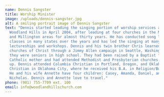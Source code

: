 ```yaml
---
name: Dennis Sangster
title: Worship Minister
image: /uploads/dennis-sangster.jpg
alt: A smiling portrait image of Dennis Sangster
text: "Dennis started leading the singing portion of worship services at
  Woodland Hills in April 2004, after leading at four churches in the Memphis
  and Millington areas for almost thirty years. He has conducted song leading
  classes in many states over the years and has led the singing at many
  lectureships and workshops. Dennis and his twin brother Chris learned about
  churches of Christ through a Jimmy Allen campaign in Seattle, Washington, when
  they were seniors in high school. They had been raised by a Baptist father and
  Catholic mother and had attended Methodist and Presbyterian churches growing
  up. Dennis attended Columbia Christian in Portland, Oregon, and Oklahoma
  Christian in Oklahoma City, where he received his B.A. in Religion/Business.
  He and his wife Annette have four children: Casey, Amanda, Daniel, and
  Nicholas. Dennis and Annette love to travel."
phone: (901) 755-7709 ext. 100
email: info@woodlandhillschurch.com
---
```

